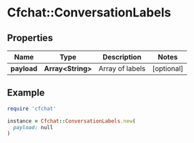 # Cfchat::ConversationLabels

## Properties

| Name | Type | Description | Notes |
| ---- | ---- | ----------- | ----- |
| **payload** | **Array&lt;String&gt;** | Array of labels | [optional] |

## Example

```ruby
require 'cfchat'

instance = Cfchat::ConversationLabels.new(
  payload: null
)
```

